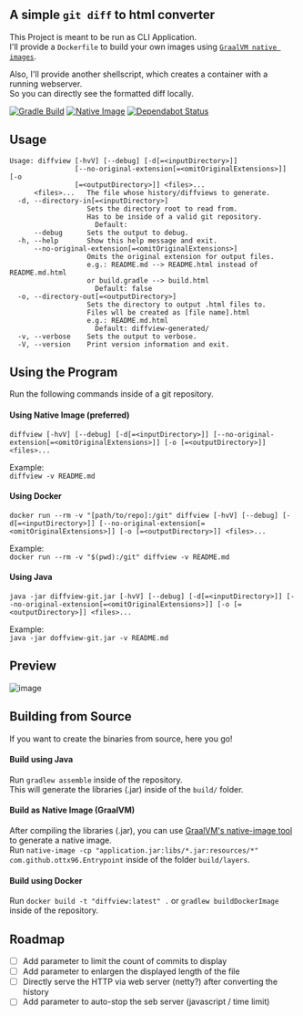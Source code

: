 ## A simple `git diff` to html converter

This Project is meant to be run as CLI Application.  
I'll provide a `Dockerfile` to build your own images using [`GraalVM native images`](https://www.graalvm.org/).

Also, I'll provide another shellscript, which creates a container with a running webserver.  
So you can directly see the formatted diff locally.

[![Gradle Build](https://github.com/ottx96/diffview-git/actions/workflows/shadow-jar.yml/badge.svg)](https://github.com/ottx96/diffview-git/actions/workflows/shadow-jar.yml)
[![Native Image](https://github.com/ottx96/diffview-git/actions/workflows/native-image.yml/badge.svg)](https://github.com/ottx96/diffview-git/actions/workflows/native-image.yml)
[![Dependabot Status](https://api.dependabot.com/badges/status?host=github&repo=ottx96/diffview-git)](https://dependabot.com)

## Usage
```text
Usage: diffview [-hvV] [--debug] [-d[=<inputDirectory>]]
                [--no-original-extension[=<omitOriginalExtensions>]] [-o
                [=<outputDirectory>]] <files>...
      <files>...   The file whose history/diffviews to generate.
  -d, --directory-in[=<inputDirectory>]
                   Sets the directory root to read from.
                   Has to be inside of a valid git repository.
                     Default:
      --debug      Sets the output to debug.
  -h, --help       Show this help message and exit.
      --no-original-extension[=<omitOriginalExtensions>]
                   Omits the original extension for output files.
                   e.g.: README.md --> README.html instead of README.md.html
                   or build.gradle --> build.html
                     Default: false
  -o, --directory-out[=<outputDirectory>]
                   Sets the directory to output .html files to.
                   Files wll be created as [file name].html
                   e.g.: README.md.html
                     Default: diffview-generated/
  -v, --verbose    Sets the output to verbose.
  -V, --version    Print version information and exit.
```

## Using the Program
Run the following commands inside of a git repository.  

#### Using Native Image (preferred)
`diffview [-hvV] [--debug] [-d[=<inputDirectory>]]
                [--no-original-extension[=<omitOriginalExtensions>]] [-o
                [=<outputDirectory>]] <files>...`  

Example:  
`diffview -v README.md`

#### Using Docker
`docker run --rm -v "[path/to/repo]:/git" diffview [-hvV] [--debug] [-d[=<inputDirectory>]]
                [--no-original-extension[=<omitOriginalExtensions>]] [-o
                [=<outputDirectory>]] <files>...`

Example:    
`docker run --rm -v "$(pwd):/git" diffview -v README.md`

#### Using Java
`java -jar diffview-git.jar [-hvV] [--debug] [-d[=<inputDirectory>]]
                [--no-original-extension[=<omitOriginalExtensions>]] [-o
                [=<outputDirectory>]] <files>...`  
                
Example:   
`java -jar doffview-git.jar -v README.md`

## Preview
![image](https://user-images.githubusercontent.com/49874532/112373883-bceb4e80-8ce1-11eb-946f-f65cc3075a85.png)

## Building from Source
If you want to create the binaries from source, here you go!  

#### Build using Java
Run `gradlew assemble` inside of the repository.  
This will generate the libraries (.jar) inside of the `build/` folder.

#### Build as Native Image (GraalVM)
After compiling the libraries (.jar), you can use [GraalVM's native-image tool](https://www.graalvm.org/reference-manual/native-image/) to generate a native image.  
Run `native-image -cp "application.jar:libs/*.jar:resources/*" com.github.ottx96.Entrypoint` inside of the folder `build/layers`.

#### Build using Docker
Run `docker build -t "diffview:latest" .` or `gradlew buildDockerImage` inside of the repository.

## Roadmap
- [ ] Add parameter to limit the count of commits to display
- [ ] Add parameter to enlargen the displayed length of the file
- [ ] Directly serve the HTTP via web server (netty?) after converting the history
- [ ] Add parameter to auto-stop the seb server (javascript / time limit)
